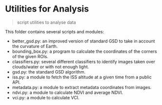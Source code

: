 # Utilities for Analysis
> script utilities to analyse data

This folder contains several scripts and modules:
- better_gsd.py: an improved version of standard GSD to take in account the curvature of Earth.
- bounding_box.py: a program to calculate the coordinates of the corners of the given ROIs.
- classifiers.py: several different classifiers to identify images taken over clouds/water or with not enough light.
- gsd.py: the standard GSD algorithm.
- iss.py: a module to fetch the ISS altitude at a given time from a public API.
- metadata.py: a module to extract metadata coordinates from images.
- ndvi.py: a module to calculate NDVI and average NDVI.
- vci.py: a module to calculate VCI.
